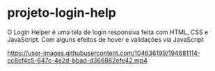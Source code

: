 # projeto-login-help
O Login Helper é uma tela de login responsiva feita com HTML, CSS e JavaScript. Com alguns efeitos de hover e validações via JavaScript 

https://user-images.githubusercontent.com/104636199/194681114-cc8cf4c5-647c-4e2d-bbad-d366862efe42.mp4
